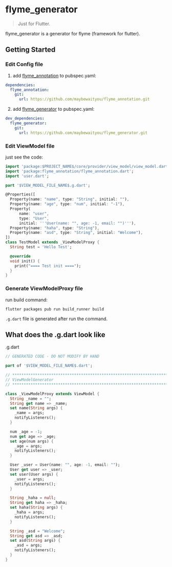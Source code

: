 # flyme_generator

> Just for Flutter.

flyme_generator is a generator for flyme (framework for flutter).

## Getting Started

### Edit Config file

1. add [flyme_annotation](https://github.com/maybewaityou/flyme_annotation) to pubspec.yaml:

```yaml
dependencies:
  flyme_annotation:
    git:
      url: https://github.com/maybewaityou/flyme_annotation.git
```

2. add [flyme_generator](https://github.com/maybewaityou/flyme_generator) to pubspec.yaml:

```yaml
dev_dependencies:
  flyme_generator:
    git:
      url: https://github.com/maybewaityou/flyme_generator.git
```

### Edit ViewModel file

just see the code:

```dart
import 'package:$PROJECT_NAME$/core/provider/view_model/view_model.dart';
import 'package:flyme_annotation/flyme_annotation.dart';
import 'user.dart';

part '$VIEW_MODEL_FILE_NAME$.g.dart';

@Properties([
  Property(name: "name", type: "String", initial: ""),
  Property(name: "age", type: "num", initial: "-1"),
  Property(
      name: "user",
      type: "User",
      initial: '''User(name: "", age: -1, email: "")'''),
  Property(name: "haha", type: "String"),
  Property(name: "asd", type: "String", initial: "Welcome"),
])
class TestModel extends _ViewModelProxy {
  String test = 'Hello Test';

  @override
  void init() {
    print("==== Test init ====");
  }
}
```

### Generate ViewModelProxy file

run build command:

```shell
flutter packages pub run build_runner build
```

`.g.dart` file is generated after run the command.



## What does the .g.dart look like

.g.dart

```dart
// GENERATED CODE - DO NOT MODIFY BY HAND

part of '$VIEW_MODEL_FILE_NAME$.dart';

// **************************************************************************
// ViewModelGenerator
// **************************************************************************

class _ViewModelProxy extends ViewModel {
  String _name = "";
  String get name => _name;
  set name(String args) {
    _name = args;
    notifyListeners();
  }

  num _age = -1;
  num get age => _age;
  set age(num args) {
    _age = args;
    notifyListeners();
  }

  User _user = User(name: "", age: -1, email: "");
  User get user => _user;
  set user(User args) {
    _user = args;
    notifyListeners();
  }

  String _haha = null;
  String get haha => _haha;
  set haha(String args) {
    _haha = args;
    notifyListeners();
  }

  String _asd = "Welcome";
  String get asd => _asd;
  set asd(String args) {
    _asd = args;
    notifyListeners();
  }
}
```


